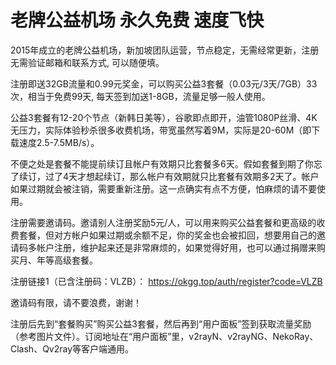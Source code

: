 # 老牌公益机场 永久免费 速度飞快

2015年成立的老牌公益机场，新加坡团队运营，节点稳定，无需经常更新，注册无需验证邮箱和联系方式, 可以随便填。

注册即送32GB流量和0.99元奖金，可以购买公益3套餐（0.03元/3天/7GB）33次，相当于免费99天, 每天签到加送1-8GB，流量足够一般人使用。

公益3套餐有12-20个节点（新韩日美等），谷歌即点即开，油管1080P丝滑、4K无压力，实际体验秒杀很多收费机场，带宽虽然写着9M，实际是20-60M（即下载速度2.5-7.5MB/s）。

不便之处是套餐不能提前续订且帐户有效期只比套餐多6天。假如套餐到期了你忘了续订，过了4天才想起续订，那么帐户有效期就只比套餐有效期多2天了。帐户如果过期就会被注销，需要重新注册。这一点确实有点不方便，怕麻烦的请不要使用。

注册需要邀请码。邀请别人注册奖励5元/人，可以用来购买公益套餐和更高级的收费套餐，但对方帐户如果过期或余额不足，你的奖金也会被扣回，想要用自己的邀请码多帐户注册，维护起来还是非常麻烦的，如果觉得好用，也可以通过捐赠来购买月、年等高级套餐。

注册链接1（已含注册码：VLZB）：
https://okgg.top/auth/register?code=VLZB

邀请码有限，请不要浪费，谢谢！

注册后先到“套餐购买”购买公益3套餐，然后再到“用户面板”签到获取流量奖励（参考图片文件）。订阅地址在“用户面板”里，v2rayN、v2rayNG、NekoRay、Clash、Qv2ray等客户端通用。
